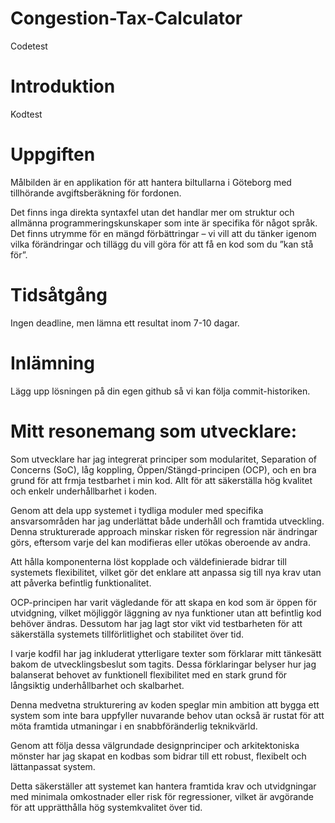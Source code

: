 # Congestion-Tax-Calculator
Codetest

# Introduktion 
Kodtest

# Uppgiften
Målbilden är en applikation för att hantera biltullarna i Göteborg med tillhörande avgiftsberäkning för fordonen.

Det finns inga direkta syntaxfel utan det handlar mer om struktur och allmänna programmeringskunskaper som inte är specifika för något språk. Det finns utrymme för en mängd förbättringar – vi vill att du tänker igenom vilka förändringar och tillägg du vill göra för att få en kod som du ”kan stå för”.

# Tidsåtgång
Ingen deadline, men lämna ett resultat inom 7-10 dagar.  

# Inlämning
Lägg upp lösningen på din egen github så vi kan följa commit-historiken.

# Mitt resonemang som utvecklare:
Som utvecklare har jag integrerat principer som modularitet, Separation of Concerns (SoC), låg koppling, Öppen/Stängd-principen (OCP), och en bra grund för att frmja testbarhet i min kod. Allt för att säkerställa hög kvalitet och enkelr underhållbarhet i koden.

Genom att dela upp systemet i tydliga moduler med specifika ansvarsområden har jag underlättat både underhåll och framtida utveckling. Denna strukturerade approach minskar risken för regression när ändringar görs, eftersom varje del kan modifieras eller utökas oberoende av andra.

Att hålla komponenterna löst kopplade och väldefinierade bidrar till systemets flexibilitet, vilket gör det enklare att anpassa sig till nya krav utan att påverka befintlig funktionalitet.

OCP-principen har varit vägledande för att skapa en kod som är öppen för utvidgning, vilket möjliggör läggning av nya funktioner utan att befintlig kod behöver ändras. Dessutom har jag lagt stor vikt vid testbarheten för att säkerställa systemets tillförlitlighet och stabilitet över tid.

I varje kodfil har jag inkluderat ytterligare texter som förklarar mitt tänkesätt bakom de utvecklingsbeslut som tagits. Dessa förklaringar belyser hur jag balanserat behovet av funktionell flexibilitet med en stark grund för långsiktig underhållbarhet och skalbarhet. 

Denna medvetna strukturering av koden speglar min ambition att bygga ett system som inte bara uppfyller nuvarande behov utan också är rustat för att möta framtida utmaningar i en snabbföränderlig teknikvärld.

Genom att följa dessa välgrundade designprinciper och arkitektoniska mönster har jag skapat en kodbas som bidrar till ett robust, flexibelt och lättanpassat system. 

Detta säkerställer att systemet kan hantera framtida krav och utvidgningar med minimala omkostnader eller risk för regressioner, vilket är avgörande för att upprätthålla hög systemkvalitet över tid.
